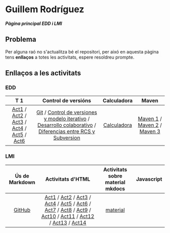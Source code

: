 # Guillem Rodríguez

***Pàgina principal EDD i LMI***

## Problema

Per alguna raó no s'actualitza bé el repositori, per aixó en aquesta pàgina tens **enllaços** a totes les activitats, espere resoldreu prompte.

## Enllaços a les activitats

### EDD

|T 1|Control de versións|Calculadora|Maven|
|:---:|:---:|:---:|:---:|
|[Act1](EDD/Tema_1/Act1.1.md) / [Act2](EDD/Tema_1/Act1.2.md) / [Act3](EDD/Tema_1/Act1.3.md) / [Act4](EDD/Tema_1/Act1.4.md) / [Act5](EDD/Tema_1/Act1.5.md) / [Act6](EDD/Tema_1/Act1.6.md)| [Git](EDD/ControlDeVersions/git.md) / [Control de versiones y modelo iterativo](EDD/RCAndSubversion/ControlDeVersionesYModeloIterativo.md) / [Desarrollo colaborativo](EDD/RCAndSubversion/DesarrolloColaborativo.md)   / [Diferencias entre RCS y Subversion](EDD/RCAndSubversion/DiferenciasEntreRCSYSubversion.md)|[Calculadora](EDD/calculadora/calculadora.md)| [Maven 1](EDD/maven/maven1.md) / [Maven 2](EDD/maven/maven2.md) / [Maven 3](EDD/maven/maven3.md)|

### LMI

|Ús de Markdown|Activitats d'HTML|Activitats sobre material mkdocs|Javascript|
|:---:|:---:|:---:|:---:|
|[GitHub](https://disnaking.github.io/devlog)|[Act1](Apuntes/docs/LMI/Unidad2/Exercici1.html) / [Act2](Apuntes/docs/LMI/Unidad2/Exercici2.html) / [Act3](Apuntes/docs/LMI/Unidad2/Exercici3.html) / [Act4](Apuntes/docs/LMI/Unidad2/Exercici4.html) / [Act5](Apuntes/docs/LMI/Unidad2/Exercici5.html) / [Act6](Apuntes/docs/LMI/Unidad2/Exercici6.html) / [Act7](Apuntes/docs/LMI/Unidad2/Exercici7.html) / [Act8](Apuntes/docs/LMI/Unidad2/Exercici8.html) / [Act9](Apuntes/docs/LMI/Unidad2/Exercici9.html) / [Act10](Apuntes/docs/LMI/Unidad2/Exercici10.html) / [Act11](Apuntes/docs/LMI/Unidad2/Exercici11.html) / [Act12](Apuntes/docs/LMI/Unidad2/Exercici12.html) / [Act13](Apuntes/docs/LMI/Unidad2/Exercici12.html) / [Act14](Apuntes/docs/LMI/Unidad2/Exercici14.html)|[material](overrides/main.html)||
